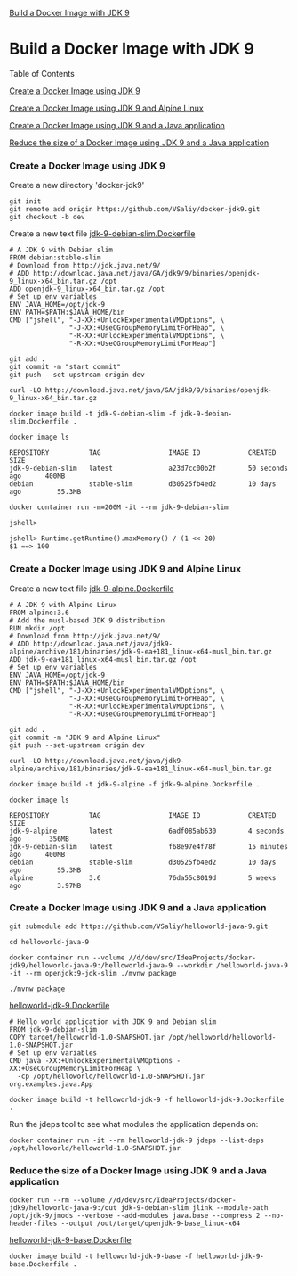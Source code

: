 [Build a Docker Image with JDK 9](https://github.com/docker/labs/blob/master/developer-tools/java/chapters/ch03-build-image-java-9.adoc)

# Build a Docker Image with JDK 9

Table of Contents

[Create a Docker Image using JDK 9](https://github.com/VSaliy/docker-jdk9/tree/dev#create-a-docker-image-using-jdk-9)

[Create a Docker Image using JDK 9 and Alpine Linux](https://github.com/VSaliy/docker-jdk9/tree/dev#create-a-docker-image-using-jdk-9-and-alpine-linux)

[Create a Docker Image using JDK 9 and a Java application](https://github.com/VSaliy/docker-jdk9/tree/dev#create-a-docker-image-using-jdk-9-and-a-java-application)

[Reduce the size of a Docker Image using JDK 9 and a Java application](https://github.com/VSaliy/docker-jdk9/tree/dev#reduce-the-size-of-a-docker-image-using-jdk-9-and-a-java-application)

### Create a Docker Image using JDK 9

Create a new directory 'docker-jdk9'

```
git init
git remote add origin https://github.com/VSaliy/docker-jdk9.git
git checkout -b dev
```
Create a new text file [jdk-9-debian-slim.Dockerfile](jdk-9-debian-slim.Dockerfile)

```
# A JDK 9 with Debian slim
FROM debian:stable-slim
# Download from http://jdk.java.net/9/
# ADD http://download.java.net/java/GA/jdk9/9/binaries/openjdk-9_linux-x64_bin.tar.gz /opt
ADD openjdk-9_linux-x64_bin.tar.gz /opt
# Set up env variables
ENV JAVA_HOME=/opt/jdk-9
ENV PATH=$PATH:$JAVA_HOME/bin
CMD ["jshell", "-J-XX:+UnlockExperimentalVMOptions", \
               "-J-XX:+UseCGroupMemoryLimitForHeap", \
               "-R-XX:+UnlockExperimentalVMOptions", \
               "-R-XX:+UseCGroupMemoryLimitForHeap"]
```

```
git add .
git commit -m "start commit"
git push --set-upstream origin dev
```

`curl -LO http://download.java.net/java/GA/jdk9/9/binaries/openjdk-9_linux-x64_bin.tar.gz`

`docker image build -t jdk-9-debian-slim -f jdk-9-debian-slim.Dockerfile .`

`docker image ls`

```
REPOSITORY          TAG                 IMAGE ID            CREATED             SIZE
jdk-9-debian-slim   latest              a23d7cc00b2f        50 seconds ago      400MB
debian              stable-slim         d30525fb4ed2        10 days ago         55.3MB
```

`docker container run -m=200M -it --rm jdk-9-debian-slim`

`jshell>`

```
jshell> Runtime.getRuntime().maxMemory() / (1 << 20)
$1 ==> 100
```
### Create a Docker Image using JDK 9 and Alpine Linux

Create a new text file [jdk-9-alpine.Dockerfile](jdk-9-alpine.Dockerfile)

```
# A JDK 9 with Alpine Linux
FROM alpine:3.6
# Add the musl-based JDK 9 distribution
RUN mkdir /opt
# Download from http://jdk.java.net/9/
# ADD http://download.java.net/java/jdk9-alpine/archive/181/binaries/jdk-9-ea+181_linux-x64-musl_bin.tar.gz
ADD jdk-9-ea+181_linux-x64-musl_bin.tar.gz /opt
# Set up env variables
ENV JAVA_HOME=/opt/jdk-9
ENV PATH=$PATH:$JAVA_HOME/bin
CMD ["jshell", "-J-XX:+UnlockExperimentalVMOptions", \
               "-J-XX:+UseCGroupMemoryLimitForHeap", \
               "-R-XX:+UnlockExperimentalVMOptions", \
               "-R-XX:+UseCGroupMemoryLimitForHeap"]
```

```
git add .
git commit -m "JDK 9 and Alpine Linux"
git push --set-upstream origin dev
```

`curl -LO http://download.java.net/java/jdk9-alpine/archive/181/binaries/jdk-9-ea+181_linux-x64-musl_bin.tar.gz`

`docker image build -t jdk-9-alpine -f jdk-9-alpine.Dockerfile .`

`docker image ls`

```
REPOSITORY          TAG                 IMAGE ID            CREATED             SIZE
jdk-9-alpine        latest              6adf085ab630        4 seconds ago       356MB
jdk-9-debian-slim   latest              f68e97e4f78f        15 minutes ago      400MB
debian              stable-slim         d30525fb4ed2        10 days ago         55.3MB
alpine              3.6                 76da55c8019d        5 weeks ago         3.97MB
```
### Create a Docker Image using JDK 9 and a Java application

`git submodule add https://github.com/VSaliy/helloworld-java-9.git`

`cd helloworld-java-9`

```
docker container run --volume //d/dev/src/IdeaProjects/docker-jdk9/helloworld-java-9:/helloworld-java-9 --workdir /helloworld-java-9 -it --rm openjdk:9-jdk-slim ./mvnw package
```
```
./mvnw package
```

[helloworld-jdk-9.Dockerfile](https://github.com/VSaliy/helloworld-java-9/blob/master/helloworld-jdk-9.Dockerfile)

```
# Hello world application with JDK 9 and Debian slim
FROM jdk-9-debian-slim
COPY target/helloworld-1.0-SNAPSHOT.jar /opt/helloworld/helloworld-1.0-SNAPSHOT.jar
# Set up env variables
CMD java -XX:+UnlockExperimentalVMOptions -XX:+UseCGroupMemoryLimitForHeap \
  -cp /opt/helloworld/helloworld-1.0-SNAPSHOT.jar org.examples.java.App
```

`docker image build -t helloworld-jdk-9 -f helloworld-jdk-9.Dockerfile .`

Run the jdeps tool to see what modules the application depends on:

`docker container run -it --rm helloworld-jdk-9 jdeps --list-deps /opt/helloworld/helloworld-1.0-SNAPSHOT.jar`

### Reduce the size of a Docker Image using JDK 9 and a Java application

```
docker run --rm --volume //d/dev/src/IdeaProjects/docker-jdk9/helloworld-java-9:/out jdk-9-debian-slim jlink --module-path /opt/jdk-9/jmods --verbose --add-modules java.base --compress 2 --no-header-files --output /out/target/openjdk-9-base_linux-x64
```

[helloworld-jdk-9-base.Dockerfile](https://github.com/VSaliy/helloworld-java-9/blob/master/helloworld-jdk-9-base.Dockerfile)

`docker image build -t helloworld-jdk-9-base -f helloworld-jdk-9-base.Dockerfile .`
